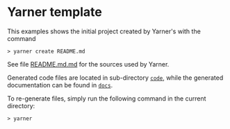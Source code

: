 # Yarner template

This examples shows the initial project created by Yarner's with the command

```
> yarner create README.md
```

See file [README.md.md](README.md.md) for the sources used by Yarner.

Generated code files are located in sub-directory [`code`](code), while the generated documentation can be found in [`docs`](docs).

To re-generate files, simply run the following command in the current directory:

```
> yarner
```
